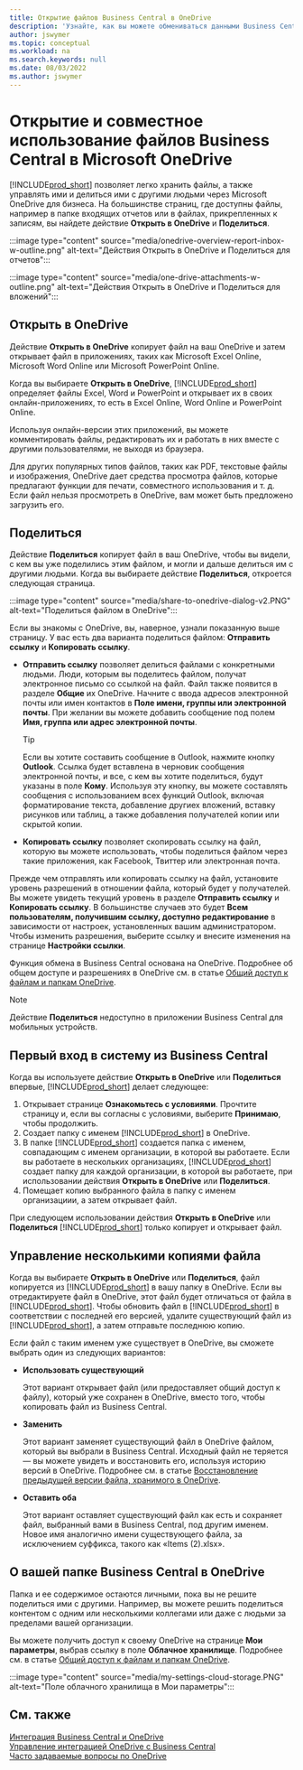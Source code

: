 ```yaml
---
title: Открытие файлов Business Central в OneDrive
description: 'Узнайте, как вы можете обмениваться данными Business Central через OneDrive для бизнеса.'
author: jswymer
ms.topic: conceptual
ms.workload: na
ms.search.keywords: null
ms.date: 08/03/2022
ms.author: jswymer
---
```

# <a name="opening-and-sharing-business-central-files-in-microsoft-onedrive"></a><a name="opening-and-sharing-business-central-files-in-microsoft-onedrive"></a><a name="opening-and-sharing-business-central-files-in-microsoft-onedrive"></a>Открытие и совместное использование файлов Business Central в Microsoft OneDrive

[!INCLUDE[prod_short](includes/prod_short.md)] позволяет легко хранить файлы, а также управлять ими и делиться ими с другими людьми через Microsoft OneDrive для бизнеса. На большинстве страниц, где доступны файлы, например в папке входящих отчетов или в файлах, прикрепленных к записям, вы найдете действие **Открыть в OneDrive** и **Поделиться**.


:::image type="content" source="media/onedrive-overview-report-inbox-w-outline.png" alt-text="Действия Открыть в OneDrive и Поделиться для отчетов":::


:::image type="content" source="media/one-drive-attachments-w-outline.png" alt-text="Действия Открыть в OneDrive и Поделиться для вложений":::


## <a name="open-in-onedrive"></a><a name="open-in-onedrive"></a><a name="open-in-onedrive"></a>Открыть в OneDrive

Действие **Открыть в OneDrive** копирует файл на ваш OneDrive и затем открывает файл в приложениях, таких как Microsoft Excel Online, Microsoft Word Online или Microsoft PowerPoint Online. 

<!--## Working with different types of files-->

Когда вы выбираете **Открыть в OneDrive**, [!INCLUDE[prod_short](includes/prod_short.md)] определяет файлы Excel, Word и PowerPoint и открывает их в своих онлайн-приложениях, то есть в Excel Online, Word Online и PowerPoint Online. 

Используя онлайн-версии этих приложений, вы можете комментировать файлы, редактировать их и работать в них вместе с другими пользователями, не выходя из браузера.

Для других популярных типов файлов, таких как PDF, текстовые файлы и изображения, OneDrive дает средства просмотра файлов, которые предлагают функции для печати, совместного использования и т. д. Если файл нельзя просмотреть в OneDrive, вам может быть предложено загрузить его.

## <a name="share"></a><a name="share"></a><a name="share"></a>Поделиться

Действие **Поделиться** копирует файл в ваш OneDrive, чтобы вы видели, с кем вы уже поделились этим файлом, и могли и дальше делиться им с другими людьми. Когда вы выбираете действие **Поделиться**, откроется следующая страница.

:::image type="content" source="media/share-to-onedrive-dialog-v2.PNG" alt-text="Поделиться файлом в OneDrive":::

Если вы знакомы с OneDrive, вы, наверное, узнали показанную выше страницу. У вас есть два варианта поделиться файлом: **Отправить ссылку** и **Копировать ссылку**.

- **Отправить ссылку** позволяет делиться файлами с конкретными людьми. Люди, которым вы поделитесь файлом, получат электронное письмо со ссылкой на файл. Файл также появится в разделе **Общие** их OneDrive. Начните с ввода адресов электронной почты или имен контактов в **Поле имени, группы или электронной почты**. При желании вы можете добавить сообщение под полем **Имя, группа или адрес электронной почты**.

  > [!TIP]
  > Если вы хотите составить сообщение в Outlook, нажмите кнопку **Outlook**. Ссылка будет вставлена в черновик сообщения электронной почты, и все, с кем вы хотите поделиться, будут указаны в поле **Кому**. Используя эту кнопку, вы можете составлять сообщения с использованием всех функций Outlook, включая форматирование текста, добавление другиех вложений, вставку рисунков или таблиц, а также добавления получателей копии или скрытой копии.

- **Копировать ссылку** позволяет скопировать ссылку на файл, которую вы можете использовать, чтобы поделиться файлом через такие приложения, как Facebook, Твиттер или электронная почта. 

Прежде чем отправлять или копировать ссылку на файл, установите уровень разрешений в отношении файла, который будет у получателей. Вы можете увидеть текущий уровень в разделе **Отправить ссылку** и **Копировать ссылку**. В большинстве случаев это будет **Всем пользователям, получившим ссылку, доступно редактирование** в зависимости от настроек, установленных вашим администратором. Чтобы изменить разрешения, выберите ссылку и внесите изменения на странице **Настройки ссылки**.

Функция обмена в Business Central основана на OneDrive. Подробнее об общем доступе и разрешениях в OneDrive см. в статье [Общий доступ к файлам и папкам OneDrive](https://support.microsoft.com/en-us/office/share-onedrive-files-and-folders-9fcc2f7d-de0c-4cec-93b0-a82024800c07).

> [!NOTE]
> Действие **Поделиться** недоступно в приложении Business Central для мобильных устройств.

## <a name="first-time-sign-in-from-business-central"></a><a name="first-time-sign-in-from-business-central"></a><a name="first-time-sign-in-from-business-central"></a>Первый вход в систему из Business Central

Когда вы используете действие **Открыть в OneDrive** или **Поделиться** впервые, [!INCLUDE[prod_short](includes/prod_short.md)] делает следующее:

1. Открывает странице **Ознакомьтесь с условиями**. Прочтите страницу и, если вы согласны с условиями, выберите **Принимаю**, чтобы продолжить.
2. Создает папку с именем [!INCLUDE[prod_short](includes/prod_short.md)] в OneDrive. 
3. В папке [!INCLUDE[prod_short](includes/prod_short.md)] создается папка с именем, совпадающим с именем организации, в которой вы работаете. Если вы работаете в нескольких организациях, [!INCLUDE[prod_short](includes/prod_short.md)] создает папку для каждой организации, в которой вы работаете, при использовании действия **Открыть в OneDrive** или **Поделиться**. 
4. Помещает копию выбранного файла в папку с именем организациии, а затем открывает файл. 

При следующем использовании действия **Открыть в OneDrive** или **Поделиться** [!INCLUDE[prod_short](includes/prod_short.md)] только копирует и открывает файл. 

## <a name="managing-multiple-copies-of-a-file"></a><a name="managing-multiple-copies-of-a-file"></a><a name="managing-multiple-copies-of-a-file"></a>Управление несколькими копиями файла

Когда вы выбираете **Открыть в OneDrive** или **Поделиться**, файл копируется из [!INCLUDE[prod_short](includes/prod_short.md)] в вашу папку в OneDrive. Если вы отредактируете файл в OneDrive, этот файл будет отличаться от файла в [!INCLUDE[prod_short](includes/prod_short.md)]. Чтобы обновить файл в [!INCLUDE[prod_short](includes/prod_short.md)] в соответствии с последней его версией, удалите существующий файл из [!INCLUDE[prod_short](includes/prod_short.md)], а затем отправьте последнюю копию.

Если файл с таким именем уже существует в OneDrive, вы сможете выбрать один из следующих вариантов:

- **Использовать существующий**

  Этот вариант открывает файл (или предоставляет общий доступ к файлу), который уже сохранен в OneDrive, вместо того, чтобы копировать файл из Business Central.
  
- **Заменить**
  
  Этот вариант заменяет существующий файл в OneDrive файлом, который вы выбрали в Business Central. Исходный файл не теряется &mdash; вы можете увидеть и восстановить его, используя историю версий в OneDrive. Подробнее см. в статье [Восстановление предыдущей версии файла, хранимого в OneDrive](https://support.microsoft.com/office/restore-a-previous-version-of-a-file-stored-in-onedrive).

- **Оставить оба**
 
  Этот вариант оставляет существующий файл как есть и сохраняет файл, выбранный вами в Business Central, под другим именем. Новое имя аналогично имени существующего файла, за исключением суффикса, такого как «Items (2).xlsx».

## <a name="about-your-business-central-folder-on-onedrive"></a><a name="about-your-business-central-folder-on-onedrive"></a><a name="about-your-business-central-folder-on-onedrive"></a>О вашей папке Business Central в OneDrive

Папка и ее содержимое остаются личными, пока вы не решите поделиться ими с другими. Например, вы можете решить поделиться контентом с одним или несколькими коллегами или даже с людьми за пределами вашей организации. 

Вы можете получить доступ к своему OneDrive на странице **Мои параметры**, выбрав ссылку в поле **Облачное хранилище**. Подробнее см. в статье [Общий доступ к файлам и папкам OneDrive](https://support.microsoft.com/en-us/office/share-onedrive-files-and-folders-9fcc2f7d-de0c-4cec-93b0-a82024800c07).

:::image type="content" source="media/my-settings-cloud-storage.PNG" alt-text="Поле облачного хранилища в Мои параметры":::

<!--## Extending the Connection to OneDrive
You can create an extension and connect it to... For more information, see...-->

## <a name="see-also"></a><a name="see-also"></a><a name="see-also"></a>См. также

[Интеграция Business Central и OneDrive](across-onedrive-overview.md)  
[Управление интеграцией OneDrive с Business Central](admin-onedrive-integration.md)  
[Часто задаваемые вопросы по OneDrive](admin-onedrive-faq.md)
